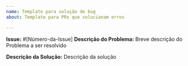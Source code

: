 ```yaml
---
name: Template para solução de bug
about: Template para PRs que solucianam erros

---
```

**Issue:** #[Número-da-Issue]
**Descrição do Problema:**
Breve descrição do Problema a ser resolvido

**Descrição da Solução:**
Descrição da solução
